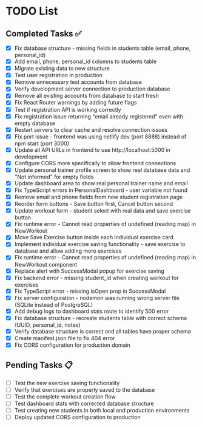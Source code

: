 # TODO List

## Completed Tasks ✅

- [x] Fix database structure - missing fields in students table (email, phone, personal_id)
- [x] Add email, phone, personal_id columns to students table
- [x] Migrate existing data to new structure
- [x] Test user registration in production
- [x] Remove unnecessary test accounts from database
- [x] Verify development server connection to production database
- [x] Remove all existing accounts from database to start fresh
- [x] Fix React Router warnings by adding future flags
- [x] Test if registration API is working correctly
- [x] Fix registration issue returning "email already registered" even with empty database
- [x] Restart servers to clear cache and resolve connection issues
- [x] Fix port issue - frontend was using netlify dev (port 8888) instead of npm start (port 3000)
- [x] Update all API URLs in frontend to use http://localhost:5000 in development
- [x] Configure CORS more specifically to allow frontend connections
- [x] Update personal trainer profile screen to show real database data and "Not informed" for empty fields
- [x] Update dashboard area to show real personal trainer name and email
- [x] Fix TypeScript errors in PersonalDashboard - user variable not found
- [x] Remove email and phone fields from new student registration page
- [x] Reorder form buttons - Save button first, Cancel button second
- [x] Update workout form - student select with real data and save exercise button
- [x] Fix runtime error - Cannot read properties of undefined (reading map) in NewWorkout
- [x] Move Save Exercise button inside each individual exercise card
- [x] Implement individual exercise saving functionality - save exercise to database and allow adding more exercises
- [x] Fix runtime error - Cannot read properties of undefined (reading map) in NewWorkout component
- [x] Replace alert with SuccessModal popup for exercise saving
- [x] Fix backend error - missing student_id when creating workout for exercises
- [x] Fix TypeScript error - missing isOpen prop in SuccessModal
- [x] Fix server configuration - nodemon was running wrong server file (SQLite instead of PostgreSQL)
- [x] Add debug logs to dashboard stats route to identify 500 error
- [x] Fix database structure - recreate students table with correct schema (UUID, personal_id, notes)
- [x] Verify database structure is correct and all tables have proper schema
- [x] Create manifest.json file to fix 404 error
- [x] Fix CORS configuration for production domain

## Pending Tasks 📋

- [ ] Test the new exercise saving functionality
- [ ] Verify that exercises are properly saved to the database
- [ ] Test the complete workout creation flow
- [ ] Test dashboard stats with corrected database structure
- [ ] Test creating new students in both local and production environments
- [ ] Deploy updated CORS configuration to production
